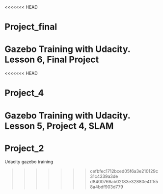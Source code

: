 <<<<<<< HEAD
# Project_final
Gazebo Training with Udacity. Lesson 6, Final Project
=======
<<<<<<< HEAD
# Project_4
Gazebo Training with Udacity. Lesson 5, Project 4, SLAM
=======
# Project_2
Udacity gazebo training
>>>>>>> cefbfec1712bced05f6a3e210129c31c4339a3de
>>>>>>> d8400766ab02f83e32880e41f558a4bdf903d779
